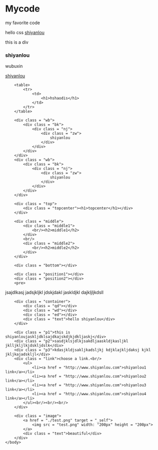 # Mycode
my favorite code
<!doctype html>
<html>
	<head>
		<meta charset = "utf-8">
		<title></title>
		<link rel = "stylesheet" href = "index.css" type = "text/css">
	</head>
	<body>
		<p id = "pid">hello css <a href = "http://www.shiyanlou.com">shiyanlou</a></p>
		<div id = "divid">this is a div</div>
		<h3>shiyanlou</h3>
		<p>wubuxin</p>
		<a href = "http://www.shiyanlou.com">shiyanlou</a>
		
		<table>
			<tr>
				<td>
					<h1>hshaodis</h1>
				</td>
			</tr>
		</table>
		
		<div class = "wb">
			<div class = "bk">
				<div class = "nj">
					<div class = "zw">
						shiyanlou
					</div>
				</div>
			</div>
		</div>
		<div class = "wb">
			<div class = "bk">
				<div class = "nj">
					<div class = "zw">
						shiyanlou
					</div>
				</div>
			</div>
		</div>
		
		<div class = "top">
			<div class = "topcenter"><h1>topcenter</h1></div>
		</div>
		
		<div class = "middle">
			<div class = "middle1">
				<br/><h2>middle1</h2>
			</div>
			<br/>
			<div class = "middle2">
				<br/><h2>middle2</h2>
			</div>
		</div>
		
		<div class = "bottom"></div>
		
		<div class = "position1"></div>
		<div class = "position2"></div>
		<pre>
jsajdlkasj
jadsjkljkl
jdskjdakl
jaskldjkl
dajkljljkdsll
		</pre>
		
		<div class = "container">
			<div class = "qd"></div>
			<div class = "wd"></div>
			<div class = "ed"></div>
			<div class = "text">hello shiyanlou</div>
		</div>
		
		<div class = "p1">this is shiyanloujaskljdklsajdkajskdjkjdkljaskj</div>
		<div class = "p2">sasdjklsjdlkjsakdljaaskldjkasljkl jklljkljlkjdskljdslk</div>
		<div class = "p3">kdasjkldjsakljkadsljkj kdjklajkljdaksj kjkl jkljkajadskljl</div>
		<div class = "link">choose a link.<br/>
			<ul>
				<li><a href = "http://www.shiyanlou.com">shiyanlou1 link</a></li>
				<li><a href = "http://www.shiyanlou.com">shiyanlou2 link</a></li>
				<li><a href = "http://www.shiyanlou.com">shiyanlou3 link</a></li>
				<li><a href = "http://www.shiyanlou.com">shiyanlou4 link</a></li>
			</ul><br/><br/><br/>
		</div>

		<div class = "image">
			<a href = "./test.png" target = "_self">
				<img src = "test.png" width: "200px" height = "200px">
			</a>
			<div class = "text">beautiful</div>
		</div>
	</body>
</html>
